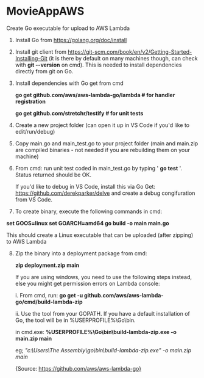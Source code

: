 # MovieAppAWS

Create Go executable for upload to AWS Lambda

1.	Install Go from https://golang.org/doc/install

2.	Install git client from https://git-scm.com/book/en/v2/Getting-Started-Installing-Git (it is there by default on many machines though, can check with 
<b>git --version</b> 
    on cmd). This is needed to install dependencies directly from git on Go.

3.	Install dependencies with Go get from cmd
      
      <b>go get github.com/aws/aws-lambda-go/lambda # for handler registration</b>	
      
      <b>go get github.com/stretchr/testify # for unit tests</b>
	
4.	Create a new project folder (can open it up in VS Code if you'd like to edit/run/debug)

5.	Copy main.go and main_test.go to your project folder (main and main.zip are compiled binaries - not needed if you are rebuilding them on your machine)

6.	From cmd: run unit test coded in main_test.go by typing '
	<b>go test</b>
	'. Status returned should be OK.  
  
    If you'd like to debug in VS Code, install this via Go Get: https://github.com/derekparker/delve and create a debug congifuration from VS Code.

7.	To create binary, execute the following commands in cmd:
  
  <b>
	set GOOS=linux
	set GOARCH=amd64
	go build -o main main.go
  </b>
    
   This should create a Linux executable that can be uploaded (after zipping) to AWS Lambda

8.  Zip the binary into a deployment package from cmd:

	  <b>zip deployment.zip main</b>

    If you are using windows, you need to use the following steps instead, else you might get permission errors on Lambda console:
    
      i. From cmd, run: 
            <b>go get -u github.com/aws/aws-lambda-go/cmd/build-lambda-zip</b>

      ii. Use the tool from your GOPATH. If you have a default installation of Go, the tool will be in %USERPROFILE%\Go\bin.

      in cmd.exe: 
              <b>%USERPROFILE%\Go\bin\build-lambda-zip.exe -o main.zip main </b>

      eg; 
              <i>"c:\Users\The Assembly\go\bin\build-lambda-zip.exe" -o main.zip main</i>

      {Source: https://github.com/aws/aws-lambda-go}
